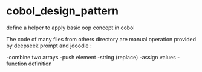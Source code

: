 # cobol_design_pattern
define a helper to apply basic oop concept in cobol

The code of many files from others directory are manual operation provided by deepseek prompt and jdoodle :

-combine two arrays
-push element
-string (replace)
-assign values
-function definition
